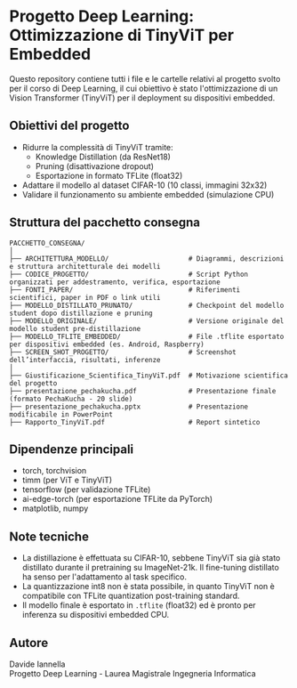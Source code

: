 # Progetto Deep Learning: Ottimizzazione di TinyViT per Embedded

Questo repository contiene tutti i file e le cartelle relativi al progetto svolto per il corso di Deep Learning, il cui obiettivo è stato l'ottimizzazione di un Vision Transformer (TinyViT) per il deployment su dispositivi embedded.

## Obiettivi del progetto

- Ridurre la complessità di TinyViT tramite:
  - Knowledge Distillation (da ResNet18)
  - Pruning (disattivazione dropout)
  - Esportazione in formato TFLite (float32)
- Adattare il modello al dataset CIFAR-10 (10 classi, immagini 32x32)
- Validare il funzionamento su ambiente embedded (simulazione CPU)

## Struttura del pacchetto consegna

```
PACCHETTO_CONSEGNA/
│
├── ARCHITETTURA_MODELLO/                    # Diagrammi, descrizioni e struttura architetturale dei modelli
├── CODICE_PROGETTO/                         # Script Python organizzati per addestramento, verifica, esportazione
├── FONTI_PAPER/                             # Riferimenti scientifici, paper in PDF o link utili
├── MODELLO_DISTILLATO_PRUNATO/              # Checkpoint del modello student dopo distillazione e pruning
├── MODELLO_ORIGINALE/                       # Versione originale del modello student pre-distillazione
├── MODELLO_TFLITE_EMBEDDED/                 # File .tflite esportato per dispositivi embedded (es. Android, Raspberry)
├── SCREEN_SHOT_PROGETTO/                    # Screenshot dell’interfaccia, risultati, inferenze
│
├── Giustificazione_Scientifica_TinyViT.pdf  # Motivazione scientifica del progetto
├── presentazione_pechakucha.pdf             # Presentazione finale (formato PechaKucha - 20 slide)
├── presentazione_pechakucha.pptx            # Presentazione modificabile in PowerPoint
├── Rapporto_TinyViT.pdf                     # Report sintetico
```

## Dipendenze principali

- torch, torchvision
- timm (per ViT e TinyViT)
- tensorflow (per validazione TFLite)
- ai-edge-torch (per esportazione TFLite da PyTorch)
- matplotlib, numpy

## Note tecniche

- La distillazione è effettuata su CIFAR-10, sebbene TinyViT sia già stato distillato durante il pretraining su ImageNet-21k. Il fine-tuning distillato ha senso per l'adattamento al task specifico.
- La quantizzazione int8 non è stata possibile, in quanto TinyViT non è compatibile con TFLite quantization post-training standard.
- Il modello finale è esportato in `.tflite` (float32) ed è pronto per inferenza su dispositivi embedded CPU.

## Autore

Davide Iannella  
Progetto Deep Learning - Laurea Magistrale Ingegneria Informatica